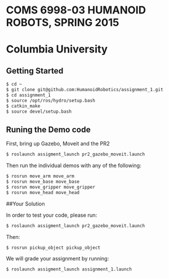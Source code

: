 # COMS 6998-03 HUMANOID ROBOTS, SPRING 2015
# Columbia University


## Getting Started

```bash
$ cd ~
$ git clone git@github.com:HumanoidRobotics/assignment_1.git
$ cd assignment_1
$ source /opt/ros/hydro/setup.bash
$ catkin_make
$ source devel/setup.bash
```

## Runing the Demo code
First, bring up Gazebo, Moveit and the PR2
```bash
$ roslaunch assigment_launch pr2_gazebo_moveit.launch
```

Then run the individual demos with any of the following:
```bash
$ rosrun move_arm move_arm
$ rosrun move_base move_base
$ rosrun move_gripper move_gripper
$ rosrun move_head move_head
```

##Your Solution

In order to test your code, please run:
```bash
$ roslaunch assigment_launch pr2_gazebo_moveit.launch
```

Then:
```bash
$ rosrun pickup_object pickup_object
```

We will grade your assignment by running:
```bash
$ roslaunch assigment_launch assignment_1.launch
```
